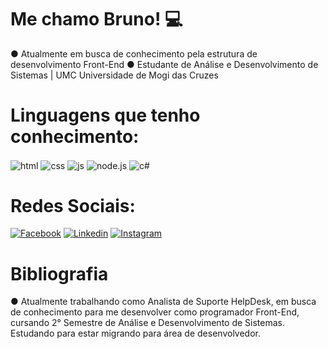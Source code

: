 # Me chamo Bruno! 💻
● Atualmente em busca de conhecimento pela estrutura de desenvolvimento Front-End 
● Estudante de Análise e Desenvolvimento de Sistemas | UMC Universidade de Mogi das Cruzes



# Linguagens que tenho conhecimento:
  <div style="display: inline_block">
    <img align="center" alt="html" src="https://img.shields.io/badge/HTML-239120?style=for-the-badge&logo=html5&logoColor=white" />
    <img align="center" alt="css" src="https://img.shields.io/badge/CSS-239120?&style=for-the-badge&logo=css3&logoColor=white" />
    <img align="center" alt="js" src="https://img.shields.io/badge/JavaScript-F7DF1E?style=for-the-badge&logo=javascript&logoColor=black" />
    <img align="center" alt="node.js" src="https://img.shields.io/badge/Node.js-43853D?style=for-the-badge&logo=node.js&logoColor=white" />
    <img align="center" alt="c#" src="https://img.shields.io/badge/c%23-%23239120.svg?style=for-the-badge&logo=c-sharp&logoColor=white" />
  </div>
  
# Redes Sociais:
 [![Facebook](https://img.shields.io/badge/Facebook-1877F2?style=for-the-badge&logo=facebook&logoColor=white)](https://m.facebook.com/alcanbrun)
 [![Linkedin](https://img.shields.io/badge/LinkedIn-0077B5?style=for-the-badge&logo=linkedin&logoColor=white)](https://www.linkedin.com/in/bruno-oliveira-91165122b/)
 [![Instagram](https://img.shields.io/badge/Instagram-E4405F?style=for-the-badge&logo=instagram&logoColor=white)](https://www.instagram.com/bruno_old00/)
 
 # Bibliografia 
 ● Atualmente trabalhando como Analista de Suporte HelpDesk, em busca de conhecimento para me desenvolver como programador Front-End, cursando 2° Semestre de Análise e    Desenvolvimento de Sistemas.
   Estudando para estar migrando para área de desenvolvedor.
 
 
 
